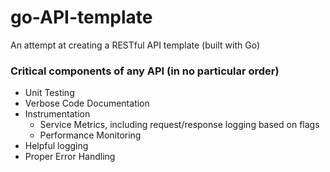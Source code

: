# go-API-template
An attempt at creating a RESTful API template (built with Go)

### Critical components of any API (in no particular order)
- Unit Testing
- Verbose Code Documentation
- Instrumentation
    - Service Metrics, including request/response logging based on flags
    - Performance Monitoring
- Helpful logging
- Proper Error Handling
